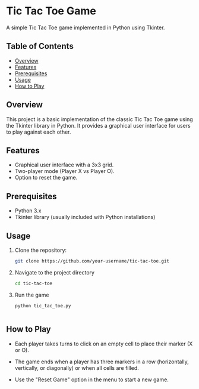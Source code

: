 # Tic Tac Toe Game

A simple Tic Tac Toe game implemented in Python using Tkinter.

## Table of Contents

- [Overview](#overview)
- [Features](#features)
- [Prerequisites](#prerequisites)
- [Usage](#usage)
- [How to Play](#how-to-play)



## Overview

This project is a basic implementation of the classic Tic Tac Toe game using the Tkinter library in Python. It provides a graphical user interface for users to play against each other.

## Features

- Graphical user interface with a 3x3 grid.
- Two-player mode (Player X vs Player O).
- Option to reset the game.

## Prerequisites

- Python 3.x
- Tkinter library (usually included with Python installations)

## Usage

1. Clone the repository:

   ```bash
   git clone https://github.com/your-username/tic-tac-toe.git

2. Navigate to the project directory

   ```bash
   cd tic-tac-toe

3. Run the game

   ```bsh
   python tic_tac_toe.py


## How to Play 

- Each player takes turns to click on an empty cell to place their marker (X or O).

- The game ends when a player has three markers in a row (horizontally, vertically, or diagonally) or when all cells are filled.

- Use the "Reset Game" option in the menu to start a new game.
